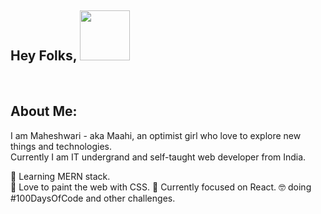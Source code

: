 ## Hey Folks, <img src="https://media.tenor.com/images/3e59cfdbe7cdcbd397a59eb103b1e976/tenor.gif" width="80px">

<br/>

## About Me:

 I am Maheshwari - aka Maahi, an optimist girl who love to explore new things and technologies.<br/> 
 Currently I am IT undergrand and self-taught web developer from India.      


 🌱 Learning MERN stack.   
 💫 Love to paint the web with CSS.
 🎯 Currently focused on React.
 🤓  doing #100DaysOfCode and other challenges.    

